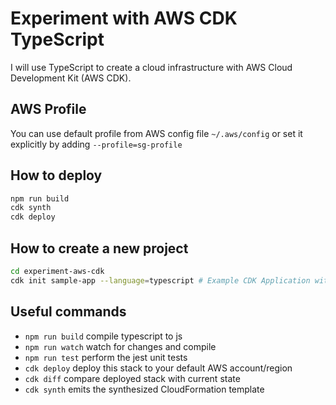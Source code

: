 # Experiment with AWS CDK TypeScript

I will use TypeScript to create a cloud infrastructure with AWS Cloud Development Kit (AWS CDK).


## AWS Profile

You can use default profile from AWS config file `~/.aws/config` or set it explicitly by adding `--profile=sg-profile`


## How to deploy

```bash
npm run build
cdk synth
cdk deploy
```


## How to create a new project

```bash
cd experiment-aws-cdk
cdk init sample-app --language=typescript # Example CDK Application with some constructs
```


## Useful commands

 * `npm run build`   compile typescript to js
 * `npm run watch`   watch for changes and compile
 * `npm run test`    perform the jest unit tests
 * `cdk deploy`      deploy this stack to your default AWS account/region
 * `cdk diff`        compare deployed stack with current state
 * `cdk synth`       emits the synthesized CloudFormation template
